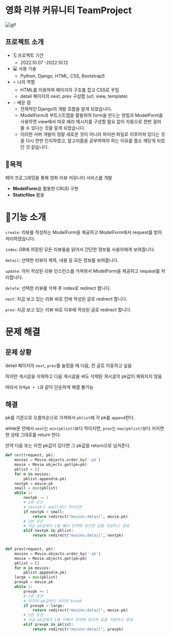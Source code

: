 # 영화 리뷰 커뮤니티 TeamProject

![gif](https://raw.githubusercontent.com/psun0610/Image-upload/image/img/gif.gif)

## 프로젝트 소개

- 🗓 프로젝트 기간
  - 2022.10.07 -2022.10.12
- 💻 사용 기술
  - Python, Django, HTML, CSS, Bootstrap5
- ⭐ 나의 역할
  - HTML를 이용하여 페이지의 구조를 잡고 CSS로 꾸밈
  - detail 페이지의 next, prev 구성함 (url, view, template)
- 💡 배운 점
  - 전체적인 Django의 개발 흐름을 알게 되었습니다.
  - ModelForm과 부트스트랩을 활용하여 form을 만드는 방법과 ModelForm을 사용하면 view에서 따로 에러 메시지를 구성할 필요 없이 자동으로 한번 걸러 줄 수 있다는 것을 알게 되었습니다.
  - 이러한 서버 개발이 정말 새로운 것이 아니라 파이썬 파일로 이루어져 있다는 것을 다시 한번 인지하였고, 알고리즘을 공부하여야 하는 이유를 몸소 깨닫게 되었던 것 같습니다.

## 🚩목적

페어 프로그래밍을 통해 영화 리뷰 커뮤니티 서비스를 개발

- **ModelForm**을 활용한 CRUD 구현
- **Staticfiles** 활용

# 🧾기능 소개

`create`: 리뷰를 작성하는 ModelForm을 제공하고 ModelForm에서 request를 받아 처리하였습니다.

`index`: DB에 저장된 모든 리뷰들을 읽어서 간단한 정보를 사용자에게 보여줍니다.

`detail`: 선택한 리뷰의 제목, 내용 등 모든 정보를 보여줍니다.

`update`: 이미 작성된 리뷰 인스턴스를 가져와서 ModelForm을 제공하고 request를 처리합니다.

`delete`: 선택한 리뷰를 삭제 후 index로 redirect 합니다.

`next`: 지금 보고 있는 리뷰 바로 전에 작성된 글로 redirect 합니다.

`prev`: 지금 보고 있는 리뷰 바로 이후에 작성된 글로 redirect 합니다.

# 문제 해결

## 문제 상황

detail 페이지의 `next`, `prev`를 눌렀을 때 다음, 전 글로 이동하고 싶음

하지만 게시글을 삭제하고 다음 게시글을 써도 삭제된 게시글의 pk값이 채워지지 않음

따라서 `현재pk + 1`과 같이 단순하게 해결 불가능

## 해결

pk를 기준으로 오름차순으로 가져와서 `pklist`에 각 pk를 `append`한다.

while문 안에서 `next`는 `min(pklist)`보다 작아지면, `prev`는 `max(pklist)`보다 커지면 현 상태 그대로를 return 한다.

만약 다음 또는 이전 pk값이 있다면 그 pk값을 return으로 넘겨준다.

```python
def next(request, pk):
    movies = Movie.objects.order_by('-pk')
    movie = Movie.objects.get(pk=pk)
    pklist = []
    for m in movies:
        pklist.append(m.pk)
    nextpk = movie.pk
    small = min(pklist)
    while 1:
        nextpk -= 1
        # 1번 조건
        # nextpk가 small보다 작아지면
        if nextpk < small:
            return redirect("movies:detail", movie.pk)
        # 2번 조건
        # 지금 pk값에서 1을 빼서 만약에 있으면 값을 저장하고 종료
        elif nextpk in pklist:
            return redirect("movies:detail", nextpk)


def prev(request, pk):
    movies = Movie.objects.order_by('-pk')
    movie = Movie.objects.get(pk=pk)
    pklist = []
    for m in movies:
        pklist.append(m.pk)
    large = max(pklist)
    prevpk = movie.pk
    while 1:
        prevpk += 1
        # 1번 조건
        # 마지막 pk값보다 커지면 break
        if prevpk > large:
            return redirect("movies:detail", movie.pk)
        # 2번 조건
        # 지금 pk값에서 1을 더해서 만약에 있으면 값을 저장하고 종료
        elif prevpk in pklist:
            return redirect("movies:detail", prevpk)
```
